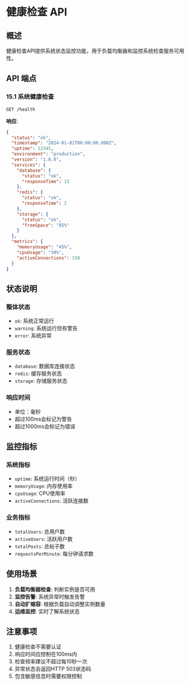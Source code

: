 # 健康检查 API

## 概述

健康检查API提供系统状态监控功能，用于负载均衡器和监控系统检查服务可用性。

## API 端点

### 15.1 系统健康检查
```http
GET /health
```

**响应**:
```json
{
  "status": "ok",
  "timestamp": "2024-01-01T00:00:00.000Z",
  "uptime": 12345,
  "environment": "production",
  "version": "1.0.0",
  "services": {
    "database": {
      "status": "ok",
      "responseTime": 15
    },
    "redis": {
      "status": "ok",
      "responseTime": 2
    },
    "storage": {
      "status": "ok",
      "freeSpace": "85%"
    }
  },
  "metrics": {
    "memoryUsage": "45%",
    "cpuUsage": "30%",
    "activeConnections": 150
  }
}
```

## 状态说明

### 整体状态
- `ok`: 系统正常运行
- `warning`: 系统运行但有警告
- `error`: 系统异常

### 服务状态
- `database`: 数据库连接状态
- `redis`: 缓存服务状态
- `storage`: 存储服务状态

### 响应时间
- 单位：毫秒
- 超过100ms会标记为警告
- 超过1000ms会标记为错误

## 监控指标

### 系统指标
- `uptime`: 系统运行时间（秒）
- `memoryUsage`: 内存使用率
- `cpuUsage`: CPU使用率
- `activeConnections`: 活跃连接数

### 业务指标
- `totalUsers`: 总用户数
- `activeUsers`: 活跃用户数
- `totalPosts`: 总帖子数
- `requestsPerMinute`: 每分钟请求数

## 使用场景

1. **负载均衡器检查**: 判断实例是否可用
2. **监控告警**: 系统异常时触发告警
3. **自动扩缩容**: 根据负载自动调整实例数量
4. **运维监控**: 实时了解系统状态

## 注意事项

1. 健康检查不需要认证
2. 响应时间应控制在100ms内
3. 检查频率建议不超过每10秒一次
4. 异常状态会返回HTTP 503状态码
5. 包含敏感信息时需要权限控制 